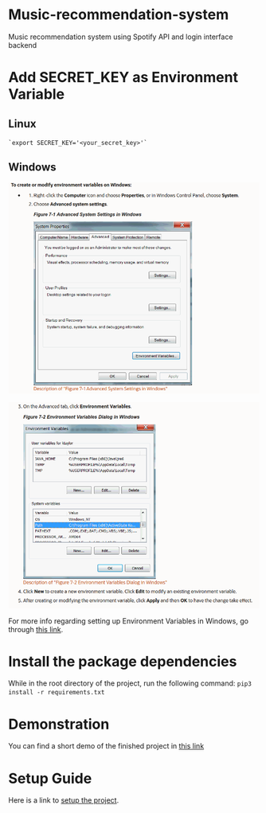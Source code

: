 # Music-recommendation-system
Music recommendation system using Spotify API and login interface backend

# Add SECRET_KEY as Environment Variable

 ## Linux 
    `export SECRET_KEY='<your_secret_key>'`

 ## Windows
    
 ![](docs/images/Env_Var_Setup.png)


 ![](docs/images/Env_Var_Setup_2.png)

 For more info regarding setting up Environment Variables in Windows, go through [this link](https://www.youtube.com/watch?v=IolxqkL7cD8).

# Install the package dependencies
While in the root directory of the project, run the following command:
   `pip3 install -r requirements.txt`

# Demonstration
You can find a short demo of the finished project in [this link](https://www.youtube.com/watch?v=Qz5_B1TEcpA&t=12s)

# Setup Guide
Here is a link to [setup the project](docs/Setup_Guide.pdf).